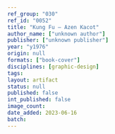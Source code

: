 ```yaml
---
ref_group: "030"
ref_id: "0052"
title: "Kung Fu — Azen Kacot"
author_name: ["unknown author"]
publisher: ["unknown publisher"]
year: "y1976"
origin: null
formats: ["book-cover"]
disciplines: [graphic-design]
tags:
layout: artifact
status: null
published: false
int_published: false
image_count:
date_added: 2023-06-16
batch:
---
```

